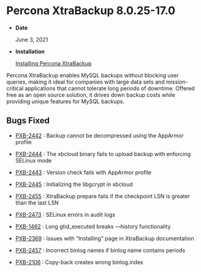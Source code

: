 # Percona XtraBackup 8.0.25-17.0


* **Date**

    June 3, 2021



* **Installation**

    [Installing Percona XtraBackup](https://www.percona.com/doc/percona-xtrabackup/8.0/installation.html)


Percona XtraBackup enables MySQL backups without blocking user queries, making it ideal
for companies with large data sets and mission-critical applications that cannot tolerate
long periods of downtime. Offered free as an open source solution, it drives down backup
costs while providing unique features for MySQL backups.

## Bugs Fixed


* [PXB-2442](https://jira.percona.com/browse/PXB-2442) : Backup cannot be decompressed using the AppArmor profile


* [PXB-2444](https://jira.percona.com/browse/PXB-2444) : The xbcloud binary fails to upload backup with enforcing SELinux mode


* [PXB-2443](https://jira.percona.com/browse/PXB-2443) : Version check fails with AppArmor profile


* [PXB-2445](https://jira.percona.com/browse/PXB-2445) : Initializing the libgcrypt in xbcloud


* [PXB-2455](https://jira.percona.com/browse/PXB-2455) : XtraBackup prepare fails if the checkpoint LSN is greater than the last LSN


* [PXB-2473](https://jira.percona.com/browse/PXB-2473) : SELinux errors in audit logs


* [PXB-1462](https://jira.percona.com/browse/PXB-1462) : Long gtid_executed breaks —history functionality


* [PXB-2369](https://jira.percona.com/browse/PXB-2369) : Issues with “Installing” page in XtraBackup documentation


* [PXB-2457](https://jira.percona.com/browse/PXB-2457) : Incorrect binlog names if binlog name contains periods


* [PXB-2106](https://jira.percona.com/browse/PXB-2106) : Copy-back creates wrong binlog.index
